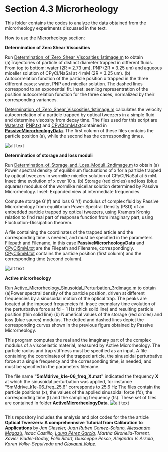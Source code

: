 # Section 4.3  Microrheology

This folder contains the codes to analyze the data obtained from the microrheology experiments discussed  in the text.
 
How to use the Microrheology section:


**Determination of Zero Shear Viscosities**

Run [Determination_of_Zero_Shear_Viscosities_1stimage.m](Determination_of_Zero_Shear_Viscosities_1stimage.m)  to obtain (a)Trajectories of particle of distinct diameter trapped in different fluids. From top to bottom: water (2R = 2.73 um), PNP
(2R = 3.25 um) and aqueous miceller solution of CPyCl/NaSal at 4 mM (2R = 3.25 um). (b) Autocorrelation function of the particle position x trapped in the three different cases:
water, PNP and micellar solution. The dashed lines correspond to an exponential
fit. Inset: semilog representration of the position autocorrelation function for the three
cases, normalized by their corresponding variances.

[Determination_of_Zero_Shear_Viscosities_1stimage.m](Determination_of_Zero_Shear_Viscosities_1stimage.m) calculates the velocity autocorrelation of a particle trapped by optical tweezers in a 
simple fluid and determine viscosity from decay time. The files used for this script are [Water.txt](PassiveMicrorheologyData/Water.txt),  [PNP.txt](PassiveMicrorheologyData/PNP.txt) and  [CPyCl4mM.txt](PassiveMicrorheologyData/CPyCl4mM.txt)contained in **[PassiveMicrorheologyData](PassiveMicrorheologyData/)**. The first column of these files contains the particle position (a), while the second has the corresponding times. 



![alt text](https://github.com/LauraPerezG/tweezers_AOP_tutorial/blob/merge_26nov_ales_lau/sec_4_3_microrheology_ruben/figures/1_Zero_shear_visc.jpg 
"Zero Shear viscosities")

**Determination of storage and loss moduli**


Run [Determination_of_Storage_and_Loss_Moduli_2ndimage.m](Determination_of_Storage_and_Loss_Moduli_2ndimage.m) to obtain (a) Power spectral density of
equilibrium fluctuations of x for a particle trapped by optical tweezers in wormlike miceller
solution of CPyCl/NaSal at 5 mM. Inset: time evolution of x over 10 s. (b) Storage (red circles) and loss (blue squares) modulus of the wormlike micellar solution determined by Passive Microrheology. Inset: Expanded view at intermediate frequencies.

Compute storage G'(f) and loss G''(f) modulus of complex fluid by Passive Microrheology from equilibrium Power Spectral Density (PSD) of an embedded particle trapped by optical tweezers, using Kramers Kronig relation to find real part of response function from imaginary part, using Fluctuation-Dissipation theorem.

A file containing the coordinates of the trapped article and the corresponding time is needed, and must be specified in the parameters Filepath and Filename, in this case **[PassiveMicrorheologyData](PassiveMicrorheologyData/)** and [CPyCl5mM.txt](PassiveMicrorheologyData/CPyCl5mM.txt) are the Filepath and Filename, correspondingly.
[CPyCl5mM.txt](PassiveMicrorheologyData/CPyCl5mM.txt)  contains the particle position (first column) and the corresponding time (second column).



![alt text](https://github.com/LauraPerezG/tweezers_AOP_tutorial/blob/merge_26nov_ales_lau/sec_4_3_microrheology_ruben/figures/2_Storage_and_loss.jpg 
"Storeage and loss")



**Active microrheology**

Run [Active_Microrheology_Sinusoidal_Perturbation_3rdimage.m](Active_Microrheology_Sinusoidal_Perturbation_3rdimage.m) to obtain (a)Power spectral density of the particle position, driven at different frequencies by a sinusoidal motion of the optical trap. The peaks are located at the imposed frequencies fd. Inset: exemplary time evolution of the perturbative force at fd = 1 Hz (thick solid line) and resulting particle position (thin solid line) (b) Numerical values of the storage (red circles) and loss (blue saures) modulus. The dotted and dashed lines depict the corresponding curves shown in  the previous figure obtained
by Passive Microrheology.


This program computes the real and the imaginary part of the complex modulus of a viscoelastic material, measured by Active Microrheology. The particle radius and trap stiffness must be specified as an input. A file containing the coordinates of the trapped article, the sinusoidal 
perturbative force at a single frequency and the corresponding time, is needed, and must be specified in the parameters filename. 


The file name **"5mMdrive_k1e-06_freq_X.mat"** indicated the frequency  **X** at which the sinusoidal perturbation was applied, for instance "5mMdrive_k1e-06_freq_25.6" corresponds to 25.6 Hz
The files contain the particle positions (x), the values of the applied sinusoidal force (fd), the corresponding time (t) and the sampling frequency (fs). These set of files are contained in folder **[ActiveMicrorheologyData](ActiveMicrorheologyData/)**.
![alt text](https://github.com/LauraPerezG/tweezers_AOP_tutorial/blob/merge_26nov_ales_lau/sec_4_3_microrheology_ruben/figures/3_Active_mic_sinusoidal.jpg 
"Storeage and loss")



***


 
This repository includes the analysis and plot codes for the the article **Optical Tweezers: A comprehennsive Tutorial  from Calibration to Applications** by *Jan Gieseler, Juan Ruben Gomez-Solano, [Alessandro Magazù](http://softmatterlab.org/people/alessandro-magazzu/), Isaac Castillo, [Laura Pérez García](http://softmatterlab.org/people/laura-perez-garcia/), Martha Gironella-Torrent, Xavier Viader-Godoy, Felix Ritort, Giusceppe Pesce, Alejandro V. Arzola, Karen Volke-Sepulveda and [Giovanni Volpe](http://softmatterlab.org/people/giovanni-volpe/)*. 
 
